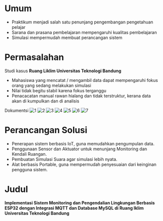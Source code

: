 # Umum

- Praktikum menjadi salah satu penunjang pengembangan pengetahuan pelajar
- Sarana dan prasana pembelajaran mempengaruhi kualitas pembelajaran
- Simulasi mempermudah membuat perancangan sistem

# Permasalahan

Studi kasus **Ruang Liklim Universitas Teknologi Bandung**

- Mahasiswa yang mencatat / mengambil data dapat mempengaruhi fokus orang yang sedang melakukan simulasi
- Nilai tidak  begitu stabil karena fokus terganggu
- Penacacatan manual rawan hialang dan tidak terstruktur, kerana data akan di kumpulkan dan di analisis

Dokumentsi
![1](./img/1.jpg)
![2](./img/2.jpg)
![3](./img/3.webp)
![4](./img/4.webp)
![5](./img/5.webp)
![6](./img/6.webp)
![7](./img/7.webp)

# Perancangan Solusi

- Penerapan sistem berbasis IoT, guna memudahkan pengumpulan data.
- Penggunaan Sensor dan Aktuator untuk menunjang Monitoring dan Kendali Ruangan.
- Pembuatan Simulasi Suara agar simulasi lebih nyata.
- Alat berbasis Portable, guna mempermudah penyesuaian dari keinginan pengguna sistem.

# Judul

**Implementasi Sistem Monitoring dan Pengendalian Lingkungan Berbasis ESP32 dengan Integrasi MQTT dan Database MySQL di Ruang Iklim Universitas Teknologi Bandung**

